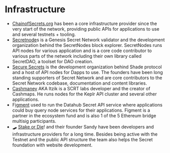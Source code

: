 # Infrastructure

* [ChainofSecrets.org](https://chainofsecrets.org/) has been a core infrastructure provider since the very start of the network, providing public APIs for applications to use and several testnets + tooling.
* [Secretnode](https://secretnodes.com/)s is a Genesis Secret Network validator and the development organization behind the SecretNodes block explorer. SecretNodes runs API nodes for various application and is a core code contributor to various parts of the network including their own library called SecretDAO, a toolset for DAO creation.
* [Secure Secrets](https://www.securesecrets.org/) is the development organization behind Shade protocol and a host of API nodes for Dapps to use. The founders have been long standing supporters of Secret Network and are core contributors to the Secret Network codebase, documentation and content libraries.
* [Cashmaney](https://github.com/Cashmaney) AKA Itzik is a SCRT labs developer and the creator of Cashmaps. He runs nodes for the Keplr API cluster and several other applications.
* F[igment](https://www.figment.io/) used to run the Datahub Secret API service where applications could buy query node services for their applications. Figment is a partner in the ecosystem fund and is also 1 of the 5 Ethereum bridge multisig participants.
* 🛹 [Stake or Die](https://stakeordie.com/)! and their founder Sandy have been developers and infrastructure providers for a long time. Besides being active with the Testnet and the public API structure the team also helps the Secret foundation with website development.

